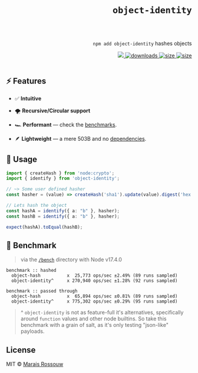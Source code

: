 <div align="right">
<h1><code>object-identity</code></h1>
<br />
<br />

<p><code>npm add object-identity</code> hashes objects</p>
<span>
<a href="https://github.com/maraisr/object-identity/actions/workflows/ci.yml">
	<img src="https://github.com/maraisr/object-identity/actions/workflows/ci.yml/badge.svg"/>
</a>
<a href="https://npm-stat.com/charts.html?package=object-identity">
	<img src="https://badgen.net/npm/dw/object-identity?labelColor=black&color=black&cache=600" alt="downloads"/>
</a>
<a href="https://packagephobia.com/result?p=object-identity">
	<img src="https://badgen.net/packagephobia/install/object-identity?labelColor=black&color=black" alt="size"/>
</a>
<a href="https://bundlephobia.com/result?p=object-identity">
	<img src="https://badgen.net/bundlephobia/minzip/object-identity?labelColor=black&color=black" alt="size"/>
</a>
</span>

<br />
<br />
</div>

## ⚡ Features

- ✅ **Intuitive**

- 🌪 **Recursive/Circular support**

- 🏎 **Performant** — check the [benchmarks](#-benchmark).

- 🪶 **Lightweight** — a mere 503B and no [dependencies](https://npm.anvaka.com/#/view/2d/object-identity/).

## 🚀 Usage

```ts
import { createHash } from 'node:crypto';
import { identify } from 'object-identity';

// ~> Some user defined hasher
const hasher = (value) => createHash('sha1').update(value).digest('hex');

// Lets hash the object
const hashA = identify({ a: "b" }, hasher);
const hashB = identify({ a: "b" }, hasher);

expect(hashA).toEqual(hashB);
```

## 💨 Benchmark

> via the [`/bench`](/bench) directory with Node v17.4.0

```
benchmark :: hashed
  object-hash          x  25,773 ops/sec ±2.49% (89 runs sampled)
  object-identity^     x 270,940 ops/sec ±1.28% (92 runs sampled)

benchmark :: passed through
  object-hash          x  65,894 ops/sec ±0.81% (89 runs sampled)
  object-identity^     x 775,302 ops/sec ±0.29% (95 runs sampled)
```

> ^ `object-identity` is not as feature-full it's alternatives, specifically around `function` values and other node builtins.
> So take this benchmark with a grain of salt, as it's only testing "json-like" payloads.

## License

MIT © [Marais Rossouw](https://marais.io)

